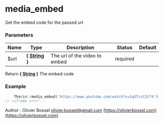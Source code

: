 # media_embed

Get the embed code for the passed url



### Parameters
Name  |  Type  |  Description  |  Status  |  Default
------------  |  ------------  |  ------------  |  ------------  |  ------------
$url  |  **{ [String](http://php.net/manual/en/language.types.string.php) }**  |  The url of the video to embed  |  required  |

Return **{ [String](http://php.net/manual/en/language.types.string.php) }** The embed code

### Example
```php
	Thorin::media_embed('https://www.youtube.com/watch?v=1qSTcxt2t74');
// <iframe src="...
```
Author : Olivier Bossel [olivier.bossel@gmail.com](mailto:olivier.bossel@gmail.com) [https://olivierbossel.com](https://olivierbossel.com)